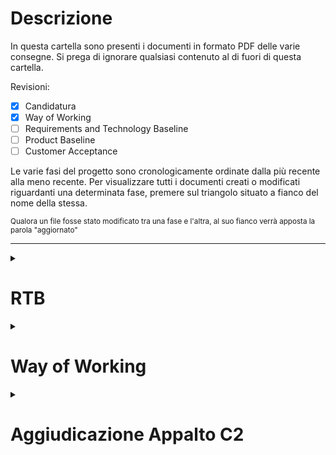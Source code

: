 # Descrizione

In questa cartella sono presenti i documenti in formato PDF delle varie consegne.
Si prega di ignorare qualsiasi contenuto al di fuori di questa cartella.

Revisioni:

- [x] Candidatura
- [x] Way of Working
- [ ] Requirements and Technology Baseline
- [ ] Product Baseline
- [ ] Customer Acceptance

Le varie fasi del progetto sono cronologicamente ordinate dalla più recente alla meno recente. Per visualizzare tutti i documenti creati o modificati riguardanti una determinata fase, premere sul triangolo situato a fianco del nome della stessa.

<small>Qualora un file fosse stato modificato tra una fase e l'altra, al suo fianco verrà apposta la parola "aggiornato"</small>

---

<details>
    <summary><h1>RTB</h1></summary>

## Documenti ad Uso Esterno

- [Analisi dei Requisiti](esterni/analisi_dei_requisiti_v1.0.1.pdf) v1.0.1
- [Piano di Progetto](esterni/piano_di_progetto_v1.0.0.pdf) v1.0.0 (Aggiornato)
- [Piano di Qualifica](esterni/piano_di_qualifica_v1.0.0.pdf) v1.0.0 (Aggiornato)
- [Motivazione delle Scelte](esterni/motivazione_scelte_v1.0.0.pdf) v1.0.0
- [Glossario](esterni/glossario_v1.0.0.pdf) (Aggiornato) v1.0.0
- [Verbale del 17/05/2023 con Imola Informatica](esterni/verbali/2023_05_17_E.pdf)
- [Verbale del 29/05/2023 con Prof. Cardin](esterni/verbali/2023_05_29_E.pdf)

## Documenti ad Uso Interno

- [Norme di Progetto](interni/norme_di_progetto_v1.0.0.pdf) v1.0.0 (Aggiornato)
- [16 Verbali Interni](interni/verbali/) (tra il 16/03/2023 e il 17/07/2023)

</details>

<details>
<summary><h1> Way of Working </h1></summary>

## Documenti ad Uso Esterno

- [Norme di Progetto](interni/norme_di_progetto_v1.0.0.pdf)
- [Piano di Progetto](esterni/piano_di_progetto_v1.0.0.pdf)
- [Piano di Qualifica](esterni/piano_di_qualifica_v1.0.0.pdf)
- [Glossario](esterni/glossario_v1.0.0.pdf)

## Verbali Esterni

- [Verbale del 19/04/2023 con Imola Informatica](esterni/verbali/2023_04_19_E.pdf)

</details>

<details>
<summary><h1>Aggiudicazione Appalto C2</h1></summary>

## Candidatura

- [Lettera di Candidatura](esterni/candidatura.pdf)

## Verbali Esterni

- [Verbale del 20/03/2023 con SyncLab](esterni/verbali/2023_03_20_E.pdf)
- [Verbale del 22/03/2023 con Imola Informatica](esterni/verbali/2023_03_22_E1.pdf)
- [Verbale del 22/03/2023 con InfoCert](esterni/verbali/2023_03_22_E2.pdf)

</details>
